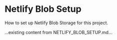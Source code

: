 # Netlify Blob Setup

How to set up Netlify Blob Storage for this project.

...existing content from NETLIFY_BLOB_SETUP.md...